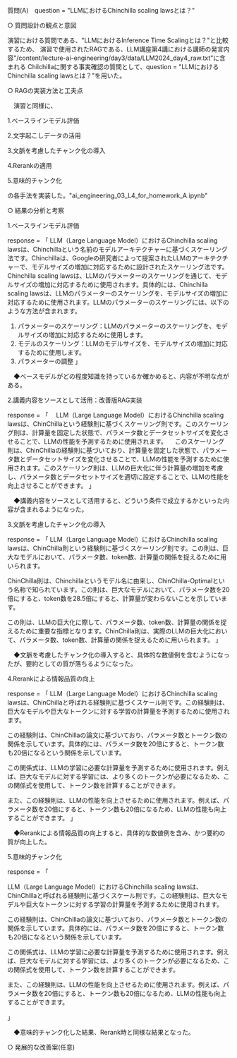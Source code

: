 
質問(A)　question = "LLMにおけるChinchilla scaling lawsとは？"

○ 質問設計の観点と意図

  演習における質問である、"LLMにおけるInference Time Scalingとは？"と比較するため、
  演習で使用されたRAGである、LLM講座第4講における講師の発言内容"/content/lecture-ai-engineering/day3/data/LLM2024_day4_raw.txt"に含まれる
  Chilchillaに関する事実確認の質問として、question = "LLMにおけるChinchilla scaling lawsとは？"を用いた。

○ RAGの実装方法と工夫点

　演習と同様に、
 
   1.ベースラインモデル評価
   
   2.文字起こしデータの活用
   
   3.文脈を考慮したチャンク化の導入
   
   4.Rerankの適用
   
   5.意味的チャンク化
   
  の各手法を実装した。"ai_engineering_03_L4_for_homework_A.ipynb"

○ 結果の分析と考察

  1.ベースラインモデル評価
  
  response = 「
    LLM（Large Language Model）におけるChinchilla scaling lawsは、Chinchillaという名前のモデルアーキテクチャーに基づくスケーリング法です。Chinchillaは、Googleの研究者によって提案されたLLMのアーキテクチャーで、モデルサイズの増加に対応するために設計されたスケーリング法です。
    Chinchilla scaling lawsは、LLMのパラメーターのスケーリングを通じて、モデルサイズの増加に対応するために使用されます。具体的には、Chinchilla scaling lawsは、LLMのパラメーターのスケーリングを、モデルサイズの増加に対応するために使用されます。LLMのパラメーターのスケーリングには、以下のような方法が含まれます。
  1. パラメーターのスケーリング：LLMのパラメーターのスケーリングを、モデルサイズの増加に対応するために使用します。
  2. モデルのスケーリング：LLMのモデルサイズを、モデルサイズの増加に対応するために使用します。
  3. パラメーターの調整
 」

　◆ベースモデルがどの程度知識を持っているか確かめると、内容が不明な点がある。

 2.講義内容をソースとして活用：改善版RAG実装
 
 response = 「
 　LLM（Large Language Model）におけるChinchilla scaling lawsは、ChinChillaという経験則に基づくスケーリング則です。このスケーリング則は、計算量を固定した状態で、パラメータ数とデータセットサイズを変化させることで、LLMの性能を予測するために使用されます。
　このスケーリング則は、ChinChillaの経験則に基づいており、計算量を固定した状態で、パラメータ数とデータセットサイズを変化させることで、LLMの性能を予測するために使用されます。このスケーリング則は、LLMの巨大化に伴う計算量の増加を考慮し、パラメータ数とデータセットサイズを適切に設定することで、LLMの性能を向上させることができます。
」

　◆講義内容をソースとして活用すると、どういう条件で成立するかといった内容が含まれるようになった。


3.文脈を考慮したチャンク化の導入

response = 「
LLM（Large Language Model）におけるChinchilla scaling lawsは、ChinChilla則という経験則に基づくスケーリング則です。この則は、巨大なモデルにおいて、パラメータ数、token数、計算量の関係を捉えるために用いられます。

ChinChilla則は、Chinchillaというモデル名に由来し、ChinChilla-Optimalという名称で知られています。この則は、巨大なモデルにおいて、パラメータ数を20倍にすると、token数を28.5倍にすると、計算量が変わらないことを示しています。

この則は、LLMの巨大化に際して、パラメータ数、token数、計算量の関係を捉えるために重要な指標となります。ChinChilla則は、実際のLLMの巨大化において、パラメータ数、token数、計算量の関係を捉えるために用いられます。
」

　◆文脈を考慮したチャンク化の導入すると、具体的な数値例を含むようになったが、要約としての質が落ちるようになった。

4.Rerankによる情報品質の向上

response = 「
LLM（Large Language Model）におけるChinchilla scaling lawsは、ChinChillaと呼ばれる経験則に基づくスケール則です。この経験則は、巨大なモデルや巨大なトークンに対する学習の計算量を予測するために使用されます。

この経験則は、ChinChillaの論文に基づいており、パラメータ数とトークン数の関係を示しています。具体的には、パラメータ数を20倍にすると、トークン数も20倍になるという関係を示しています。

この関係式は、LLMの学習に必要な計算量を予測するために使用されます。例えば、巨大なモデルに対する学習には、より多くのトークンが必要になるため、この関係式を使用して、トークン数を計算することができます。

また、この経験則は、LLMの性能を向上させるために使用されます。例えば、パラメータ数を20倍にすると、トークン数も20倍になるため、LLMの性能も向上することができます。
」

　◆Rerankによる情報品質の向上すると、具体的な数値例を含み、かつ要約の質が向上した。
 
 
5.意味的チャンク化

response = 「

LLM（Large Language Model）におけるChinchilla scaling lawsは、ChinChillaと呼ばれる経験則に基づくスケール則です。この経験則は、巨大なモデルや巨大なトークンに対する学習の計算量を予測するために使用されます。

この経験則は、ChinChillaの論文に基づいており、パラメータ数とトークン数の関係を示しています。具体的には、パラメータ数を20倍にすると、トークン数も20倍になるという関係を示しています。

この関係式は、LLMの学習に必要な計算量を予測するために使用されます。例えば、巨大なモデルに対する学習には、より多くのトークンが必要になるため、この関係式を使用して、トークン数を計算することができます。

また、この経験則は、LLMの性能を向上させるために使用されます。例えば、パラメータ数を20倍にすると、トークン数も20倍になるため、LLMの性能も向上することができます。

」

　◆意味的チャンク化した結果、Rerank時と同様な結果となった。
 
○ 発展的な改善案(任意)


